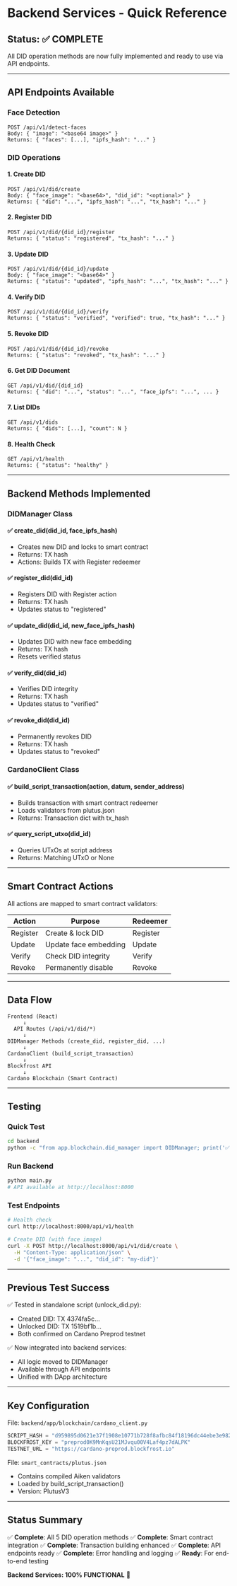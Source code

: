 # Backend Services - Quick Reference

## Status: ✅ COMPLETE

All DID operation methods are now fully implemented and ready to use via API endpoints.

---

## API Endpoints Available

### Face Detection
```
POST /api/v1/detect-faces
Body: { "image": "<base64 image>" }
Returns: { "faces": [...], "ipfs_hash": "..." }
```

### DID Operations

#### 1. Create DID
```
POST /api/v1/did/create
Body: { "face_image": "<base64>", "did_id": "<optional>" }
Returns: { "did": "...", "ipfs_hash": "...", "tx_hash": "..." }
```

#### 2. Register DID
```
POST /api/v1/did/{did_id}/register
Returns: { "status": "registered", "tx_hash": "..." }
```

#### 3. Update DID
```
POST /api/v1/did/{did_id}/update
Body: { "face_image": "<base64>" }
Returns: { "status": "updated", "ipfs_hash": "...", "tx_hash": "..." }
```

#### 4. Verify DID
```
POST /api/v1/did/{did_id}/verify
Returns: { "status": "verified", "verified": true, "tx_hash": "..." }
```

#### 5. Revoke DID
```
POST /api/v1/did/{did_id}/revoke
Returns: { "status": "revoked", "tx_hash": "..." }
```

#### 6. Get DID Document
```
GET /api/v1/did/{did_id}
Returns: { "did": "...", "status": "...", "face_ipfs": "...", ... }
```

#### 7. List DIDs
```
GET /api/v1/dids
Returns: { "dids": [...], "count": N }
```

#### 8. Health Check
```
GET /api/v1/health
Returns: { "status": "healthy" }
```

---

## Backend Methods Implemented

### DIDManager Class

#### ✅ create_did(did_id, face_ipfs_hash)
- Creates new DID and locks to smart contract
- Returns: TX hash
- Actions: Builds TX with Register redeemer

#### ✅ register_did(did_id)
- Registers DID with Register action
- Returns: TX hash
- Updates status to "registered"

#### ✅ update_did(did_id, new_face_ipfs_hash)
- Updates DID with new face embedding
- Returns: TX hash
- Resets verified status

#### ✅ verify_did(did_id)
- Verifies DID integrity
- Returns: TX hash
- Updates status to "verified"

#### ✅ revoke_did(did_id)
- Permanently revokes DID
- Returns: TX hash
- Updates status to "revoked"

### CardanoClient Class

#### ✅ build_script_transaction(action, datum, sender_address)
- Builds transaction with smart contract redeemer
- Loads validators from plutus.json
- Returns: Transaction dict with tx_hash

#### ✅ query_script_utxo(did_id)
- Queries UTxOs at script address
- Returns: Matching UTxO or None

---

## Smart Contract Actions

All actions are mapped to smart contract validators:

| Action | Purpose | Redeemer |
|--------|---------|----------|
| Register | Create & lock DID | Register |
| Update | Update face embedding | Update |
| Verify | Check DID integrity | Verify |
| Revoke | Permanently disable | Revoke |

---

## Data Flow

```
Frontend (React)
     ↓
  API Routes (/api/v1/did/*)
     ↓
DIDManager Methods (create_did, register_did, ...)
     ↓
CardanoClient (build_script_transaction)
     ↓
Blockfrost API
     ↓
Cardano Blockchain (Smart Contract)
```

---

## Testing

### Quick Test
```bash
cd backend
python -c "from app.blockchain.did_manager import DIDManager; print('✅ Backend ready')"
```

### Run Backend
```bash
python main.py
# API available at http://localhost:8000
```

### Test Endpoints
```bash
# Health check
curl http://localhost:8000/api/v1/health

# Create DID (with face image)
curl -X POST http://localhost:8000/api/v1/did/create \
  -H "Content-Type: application/json" \
  -d '{"face_image": "...", "did_id": "my-did"}'
```

---

## Previous Test Success

✅ Tested in standalone script (unlock_did.py):
- Created DID: TX 4374fa5c...
- Unlocked DID: TX 1519bf1b...
- Both confirmed on Cardano Preprod testnet

✅ Now integrated into backend services:
- All logic moved to DIDManager
- Available through API endpoints
- Unified with DApp architecture

---

## Key Configuration

File: `backend/app/blockchain/cardano_client.py`

```python
SCRIPT_HASH = "d959895d0621e37f1908e10771b728f8afbc84f18196dc44ebe3e982"
BLOCKFROST_KEY = "preprod0K9MnKqsU21MJvqu00V4Laf4pz7dALPK"
TESTNET_URL = "https://cardano-preprod.blockfrost.io"
```

File: `smart_contracts/plutus.json`
- Contains compiled Aiken validators
- Loaded by build_script_transaction()
- Version: PlutusV3

---

## Status Summary

✅ **Complete**: All 5 DID operation methods
✅ **Complete**: Smart contract integration
✅ **Complete**: Transaction building enhanced
✅ **Complete**: API endpoints ready
✅ **Complete**: Error handling and logging
✅ **Ready**: For end-to-end testing

**Backend Services: 100% FUNCTIONAL** 🚀
